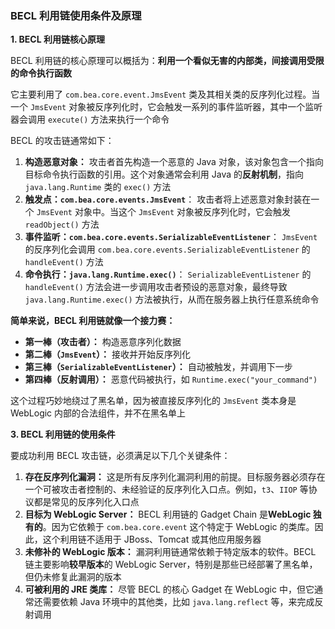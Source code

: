 ### BECL 利用链使用条件及原理

**1. BECL 利用链核心原理**

BECL 利用链的核心原理可以概括为：**利用一个看似无害的内部类，间接调用受限的命令执行函数**

它主要利用了 `com.bea.core.event.JmsEvent` 类及其相关类的反序列化过程。当一个 `JmsEvent` 对象被反序列化时，它会触发一系列的事件监听器，其中一个监听器会调用 `execute()` 方法来执行一个命令

BECL 的攻击链通常如下：

1. **构造恶意对象：** 攻击者首先构造一个恶意的 Java 对象，该对象包含一个指向目标命令执行函数的引用。这个对象通常会利用 Java 的**反射机制**，指向 `java.lang.Runtime` 类的 `exec()` 方法
2. **触发点：`com.bea.core.events.JmsEvent`**： 攻击者将上述恶意对象封装在一个 `JmsEvent` 对象中。当这个 `JmsEvent` 对象被反序列化时，它会触发 `readObject()` 方法
3. **事件监听：`com.bea.core.events.SerializableEventListener`**： `JmsEvent` 的反序列化会调用 `com.bea.core.events.SerializableEventListener` 的 `handleEvent()` 方法
4. **命令执行：`java.lang.Runtime.exec()`**： `SerializableEventListener` 的 `handleEvent()` 方法会进一步调用攻击者预设的恶意对象，最终导致 `java.lang.Runtime.exec()` 方法被执行，从而在服务器上执行任意系统命令

**简单来说，BECL 利用链就像一个接力赛：**

- **第一棒（攻击者）：** 构造恶意序列化数据
- **第二棒（`JmsEvent`）：** 接收并开始反序列化
- **第三棒（`SerializableEventListener`）：** 自动被触发，并调用下一步
- **第四棒（反射调用）：** 恶意代码被执行，如 `Runtime.exec("your_command")`

这个过程巧妙地绕过了黑名单，因为被直接反序列化的 `JmsEvent` 类本身是 WebLogic 内部的合法组件，并不在黑名单上

**3. BECL 利用链的使用条件**

要成功利用 BECL 攻击链，必须满足以下几个关键条件：

1. **存在反序列化漏洞：** 这是所有反序列化漏洞利用的前提。目标服务器必须存在一个可被攻击者控制的、未经验证的反序列化入口点。例如，`t3`、`IIOP` 等协议都是常见的反序列化入口点
2. **目标为 WebLogic Server：** BECL 利用链的 Gadget Chain 是**WebLogic 独有的**。因为它依赖于 `com.bea.core.event` 这个特定于 WebLogic 的类库。因此，这个利用链不适用于 JBoss、Tomcat 或其他应用服务器
3. **未修补的 WebLogic 版本：** 漏洞利用链通常依赖于特定版本的软件。BECL 链主要影响**较早版本**的 WebLogic Server，特别是那些已经部署了黑名单，但仍未修复此漏洞的版本
4. **可被利用的 JRE 类库：** 尽管 BECL 的核心 Gadget 在 WebLogic 中，但它通常还需要依赖 Java 环境中的其他类，比如 `java.lang.reflect` 等，来完成反射调用